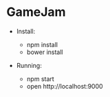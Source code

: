 GameJam
=======

- Install:
  - npm install
  - bower install

- Running:
  - npm start
  - open http://localhost:9000
